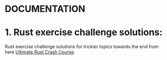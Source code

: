 DOCUMENTATION
=============
# 1. Rust exercise challenge solutions:

Rust exercise challenge solutions for trickier topics towards the end from here [Ultimate Rust Crash Course](https://github.com/CleanCut/ultimate_rust_crash_course). 
